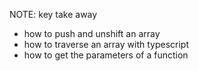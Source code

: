 NOTE:
key take away

- how to push and unshift an array
- how to traverse an array with typescript
- how to get the parameters of a function